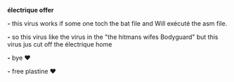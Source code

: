 **électrique offer**

**-** this virus works if some one toch the bat file and Will exécuté the asm file.

**-** so this virus like the virus in the "the hitmans wifes Bodyguard" but this virus jus cut off the électrique home 

**-** bye ♥️ 

**-** free plastine ♥️
